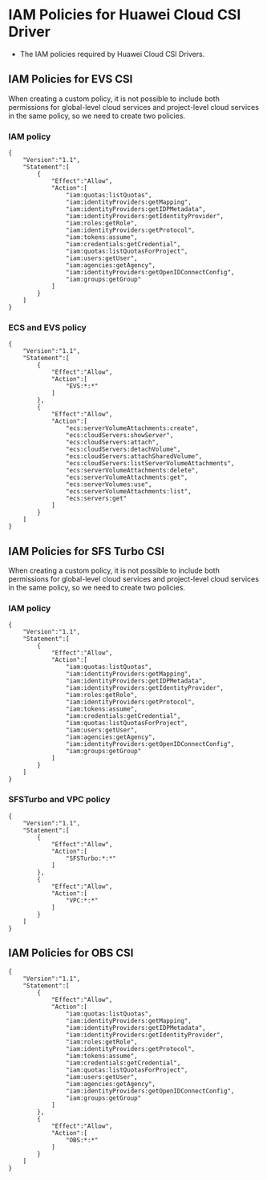 # IAM Policies for Huawei Cloud CSI Driver

- The IAM policies required by Huawei Cloud CSI Drivers.

## IAM Policies for EVS CSI

When creating a custom policy, it is not possible to include both permissions for global-level cloud services
and project-level cloud services in the same policy, so we need to create two policies.

### IAM policy

```
{
    "Version":"1.1",
    "Statement":[
        {
            "Effect":"Allow",
            "Action":[
                "iam:quotas:listQuotas",
                "iam:identityProviders:getMapping",
                "iam:identityProviders:getIDPMetadata",
                "iam:identityProviders:getIdentityProvider",
                "iam:roles:getRole",
                "iam:identityProviders:getProtocol",
                "iam:tokens:assume",
                "iam:credentials:getCredential",
                "iam:quotas:listQuotasForProject",
                "iam:users:getUser",
                "iam:agencies:getAgency",
                "iam:identityProviders:getOpenIDConnectConfig",
                "iam:groups:getGroup"
            ]
        }
    ]
}
```

### ECS and EVS policy

```
{
    "Version":"1.1",
    "Statement":[
        {
            "Effect":"Allow",
            "Action":[
                "EVS:*:*"
            ]
        },
        {
            "Effect":"Allow",
            "Action":[
                "ecs:serverVolumeAttachments:create",
                "ecs:cloudServers:showServer",
                "ecs:cloudServers:attach",
                "ecs:cloudServers:detachVolume",
                "ecs:cloudServers:attachSharedVolume",
                "ecs:cloudServers:listServerVolumeAttachments",
                "ecs:serverVolumeAttachments:delete",
                "ecs:serverVolumeAttachments:get",
                "ecs:serverVolumes:use",
                "ecs:serverVolumeAttachments:list",
                "ecs:servers:get"
            ]
        }
    ]
}
```

## IAM Policies for SFS Turbo CSI

When creating a custom policy, it is not possible to include both permissions for global-level cloud services
and project-level cloud services in the same policy, so we need to create two policies.

### IAM policy

```
{
    "Version":"1.1",
    "Statement":[
        {
            "Effect":"Allow",
            "Action":[
                "iam:quotas:listQuotas",
                "iam:identityProviders:getMapping",
                "iam:identityProviders:getIDPMetadata",
                "iam:identityProviders:getIdentityProvider",
                "iam:roles:getRole",
                "iam:identityProviders:getProtocol",
                "iam:tokens:assume",
                "iam:credentials:getCredential",
                "iam:quotas:listQuotasForProject",
                "iam:users:getUser",
                "iam:agencies:getAgency",
                "iam:identityProviders:getOpenIDConnectConfig",
                "iam:groups:getGroup"
            ]
        }
    ]
}
```

### SFSTurbo and VPC policy

```
{
    "Version":"1.1",
    "Statement":[
        {
            "Effect":"Allow",
            "Action":[
                "SFSTurbo:*:*"
            ]
        },
        {
            "Effect":"Allow",
            "Action":[
                "VPC:*:*"
            ]
        }
    ]
}
```

## IAM Policies for OBS CSI

```
{
    "Version":"1.1",
    "Statement":[
        {
            "Effect":"Allow",
            "Action":[
                "iam:quotas:listQuotas",
                "iam:identityProviders:getMapping",
                "iam:identityProviders:getIDPMetadata",
                "iam:identityProviders:getIdentityProvider",
                "iam:roles:getRole",
                "iam:identityProviders:getProtocol",
                "iam:tokens:assume",
                "iam:credentials:getCredential",
                "iam:quotas:listQuotasForProject",
                "iam:users:getUser",
                "iam:agencies:getAgency",
                "iam:identityProviders:getOpenIDConnectConfig",
                "iam:groups:getGroup"
            ]
        },
        {
            "Effect":"Allow",
            "Action":[
                "OBS:*:*"
            ]
        }
    ]
}
```
